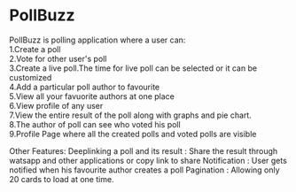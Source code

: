 # PollBuzz

PollBuzz is polling application where a user can:  
1.Create a poll  
2.Vote for other user's poll  
3.Create a live poll.The time for live poll can be selected or it can be customized  
4.Add a particular poll author to favourite  
5.View all your favuorite authors at one place  
6.View profile of any user  
7.View the entire result of the poll along with graphs and pie chart.  
8.The author of poll can see who voted his poll  
9.Profile Page where all the created polls and voted polls are visible  

Other Features:
Deeplinking a poll and its result : Share the result through watsapp and other applications or copy link to share
Notification : User gets notified when his favourite author creates a poll
Pagination : Allowing only 20 cards to load at one time.
